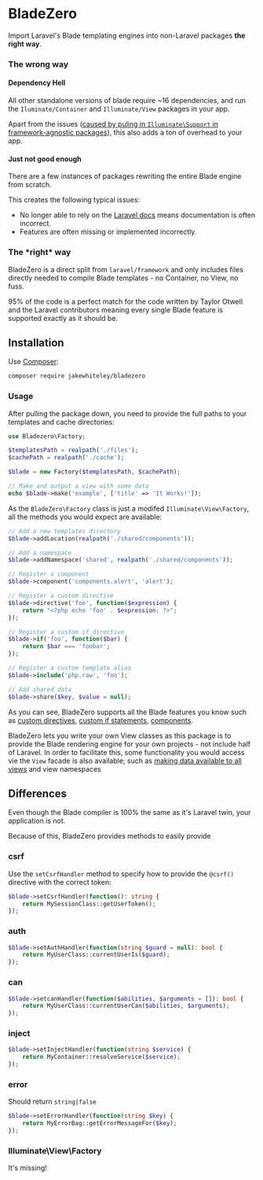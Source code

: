 # BladeZero

Import Laravel's Blade templating engines into non-Laravel packages **the right way**.


### The wrong way

#### Dependency Hell
All other standalone versions of blade require ~16 dependencies, and run the `Iluminate/Container` and `Illuminate/View` packages in your app.
 
Apart from the issues ([caused by puling in `Illuminate\Support` in framework-agnostic packages](https://mattallan.org/posts/dont-use-illuminate-support/)), this also adds a ton of overhead to your app.

#### Just not good enough
There are a few instances of packages rewriting the entire Blade engine from scratch.

This creates the following typical issues:

* No longer able to rely on the [Laravel docs](https://laravel.com/docs/6.x/blade) means documentation is often incorrect.
* Features are often missing or implemented incorrectly.


### The \*right\* way

BladeZero is a direct split from `laravel/framework` and only includes files directly needed to compile Blade templates - no Container, no View, no fuss.

95% of the code is a perfect match for the code written by Taylor Otwell and the Laravel contributors meaning every single Blade feature is supported exactly as it should be.


## Installation

Use [Composer](https://getcomposer.org/):

```bash
composer require jakewhiteley/bladezero
```



### Usage
After pulling the package down, you need to provide the full paths to your templates and cache directories:

```php
use Bladezero\Factory;

$templatesPath = realpath('./files');
$cachePath = realpath('./cache');

$blade = new Factory($templatesPath, $cachePath);

// Make and output a view with some data
echo $blade->make('example', ['title' => 'It Works!']);
```


As the `BladeZero\Factory` class is just a modifed `Illuminate\View\Factory`, all the methods you would expect are available:


```php
// Add a new templates directory
$blade->addLocation(realpath('./shared/components'));

// Add a namespace
$blade->addNamespace('shared', realpath('./shared/components'));

// Register a component
$blade->component('components.alert', 'alert');

// Register a custom directive
$blade->directive('foo', function($expression) {
    return "<?php echo 'foo' . $expression; ?>";
});

// Register a custom if directive
$blade->if('foo', function($bar) {
    return $bar === 'foobar';
});

// Register a custom template alias
$blade->include('php.raw', 'foo');

// Add shared data
$blade->share($key, $value = null);
```

As you can see, BladeZero supports all the Blade features you know such as [custom directives](https://laravel.com/docs/6.x/blade#extending-blade), [custom if statements](https://laravel.com/docs/6.x/blade#custom-if-statements), [components](https://laravel.com/docs/6.x/blade#components-and-slots).

BladeZero lets you write your own View classes as this package is to provide the Blade rendering engine for your own projects - not include half of Laravel. In order to facilitate this, some functionality you would access vie the `View` facade is also available; such as [making data available to all views](https://laravel.com/docs/6.x/views#passing-data-to-views) and view namespaces

## Differences
Even though the Blade compiler is 100% the same as it's Laravel twin, your application is not. 

Because of this, BladeZero provides methods to easily provide


### csrf

Use the `setCsrfHandler` method to specify how to provide the `@csrf()` directive with the correct token:

```php
$blade->setCsrfHandler(function(): string {
    return MySessionClass::getUserToken();
});
```

### auth
```php
$blade->setAuthHandler(function(string $guard = null): bool {
    return MyUserClass::currentUserIs($guard);
});
```

### can
```php
$blade->setcanHandler(function($abilities, $arguments = []): bool {
    return MyUserClass::currentUserCan($abilities, $arguments);
});
```

### inject
```php
$blade->setInjectHandler(function(string $service) {
    return MyContainer::resolveService($service);
});
```

### error

Should return `string|false`

```php
$blade->setErrorHandler(function(string $key) {
    return MyErrorBag::getErrorMessageFor($key);
});
```




 ### Illuminate\View\Factory
 It's missing! 
